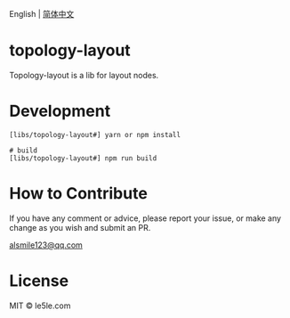 English | [简体中文](./README.CN.md)

# topology-layout

Topology-layout is a lib for layout nodes.

# Development

```
[libs/topology-layout#] yarn or npm install

# build
[libs/topology-layout#] npm run build

```

# How to Contribute

If you have any comment or advice, please report your issue, or make any change as you wish and submit an PR.

alsmile123@qq.com

# License

MIT © le5le.com
